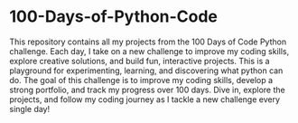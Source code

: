# 100-Days-of-Python-Code
This repository contains all my projects from the 100 Days of Code Python challenge. 
Each day, I take on a new challenge to improve my coding skills, explore creative solutions, and build fun, interactive projects.
This is a playground for experimenting, learning, and discovering what python can do.
The goal of this challenge is to improve my coding skills, develop a strong portfolio, and track my progress over 100 days. 
Dive in, explore the projects, and follow my coding journey as I tackle a new challenge every single day!

